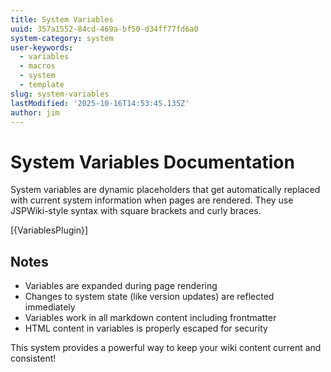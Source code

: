 ```yaml
---
title: System Variables
uuid: 357a1552-84cd-469a-bf50-d34ff77fd6a0
system-category: system
user-keywords:
  - variables
  - macros
  - system
  - template
slug: system-variables
lastModified: '2025-10-16T14:53:45.135Z'
author: jim
---
```

# System Variables Documentation

System variables are dynamic placeholders that get automatically replaced with current system information when pages are rendered. They use JSPWiki-style syntax with square brackets and curly braces.

[{VariablesPlugin}]

## Notes

- Variables are expanded during page rendering
- Changes to system state (like version updates) are reflected immediately
- Variables work in all markdown content including frontmatter
- HTML content in variables is properly escaped for security

This system provides a powerful way to keep your wiki content current and consistent!
